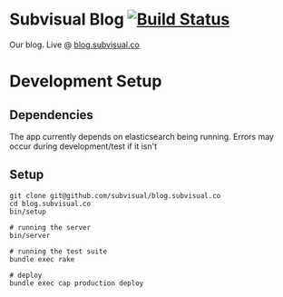 # Subvisual Blog [![Build Status](https://semaphoreci.com/api/v1/projects/d4cb3462-8468-4dca-888f-9e311039ce8d/485095/badge.svg)](https://semaphoreci.com/gb/blog-subvisual-co)

Our blog. Live @ [blog.subvisual.co](blog.subvisual.co)

# Development Setup

## Dependencies

  The app currently depends on elasticsearch being running. Errors may occur during development/test if it isn't

## Setup

    git clone git@github.com/subvisual/blog.subvisual.co
    cd blog.subvisual.co
    bin/setup

    # running the server
    bin/server

    # running the test suite
    bundle exec rake

    # deploy
    bundle exec cap production deploy

